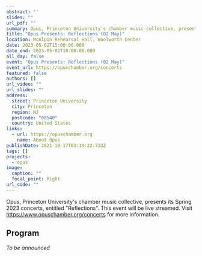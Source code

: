 ```yaml
---
abstract: ''
slides: ""
url_pdf: ""
summary: Opus, Princeton University's chamber music collective, presents its Spring 2023 concert, Reflections.
title: "Opus Presents: Reflections (02 May)"
location: McAlpin Rehearsal Hall, Woolworth Center
date: 2023-05-02T15:00:00.000
date_end: 2023-05-02T18:00:00.000
all_day: false
event: "Opus Presents: Reflections (02 May)"
event_url: https://opuschamber.org/concerts
featured: false
authors: []
url_video: ""
url_slides: ""
address:
  street: Princeton University
  city: Princeton
  region: NJ
  postcode: "08540"
  country: United States
links:
  - url: https://opuschamber.org
    name: About Opus
publishDate: 2021-10-17T03:19:22.733Z
tags: []
projects:
  - opus
image:
  caption: ""
  focal_point: Right
url_code: ""
---
```

Opus, Princeton University's chamber music collective, presents its Spring 2023 concerts, entitled "Reflections". This event will be live streamed. Visit https://www.opuschamber.org/concerts for more information.

## Program
*To be announced*
